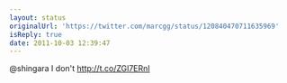 ```yaml
---
layout: status
originalUrl: 'https://twitter.com/marcgg/status/120840470711635969'
isReply: true
date: 2011-10-03 12:39:47
---
```


@shingara I don't http://t.co/ZGl7ERnI
